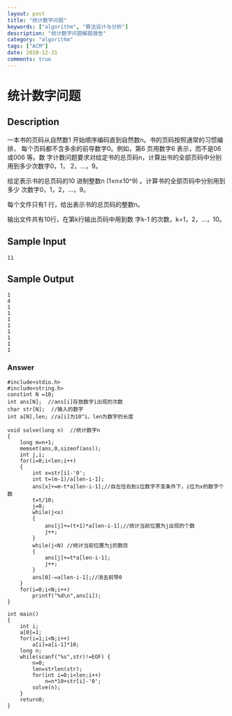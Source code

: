 ```yaml
---
layout: post
title: "统计数字问题"
keywords: ["algorithm", "算法设计与分析"]
description: "统计数字问题解题报告"
category: "algorithm"
tags: ["ACM"]
date: 2010-12-31
comments: true
---
```


# 统计数字问题

## Description

一本书的页码从自然数1 开始顺序编码直到自然数n。书的页码按照通常的习惯编排，
每个页码都不含多余的前导数字0。例如，第6 页用数字6 表示，而不是06 或006 等。数
字计数问题要求对给定书的总页码n，计算出书的全部页码中分别用到多少次数字0，1，
2，…，9。

给定表示书的总页码的10 进制整数n (1≤n≤10^9) 。计算书的全部页码中分别用到多少
次数字0，1，2，…，9。

每个文件只有1 行，给出表示书的总页码的整数n。

输出文件共有10行，在第k行输出页码中用到数
字k-1 的次数，k=1，2，…，10。

## Sample Input

```
11
```

## Sample Output

```
1
4
1
1
1
1
1
1
1
1
```

### Answer

```
#include<stdio.h>  
#include<string.h>  
constint N =10;  
int ans[N];  //ans[i]存放数字i出现的次数
char str[N];  //输入的数字
int a[N],len; //a[i]为10^i，len为数字的长度 

void solve(long n)  //统计数字n
{  
	long m=n+1;  
	memset(ans,0,sizeof(ans));  
	int j,i;  
	for(i=0;i<len;i++)  
	{  
		int x=str[i]-'0';  
		int t=(m-1)/a[len-i-1];  
		ans[x]+=m-t*a[len-i-1];//自左往右到i位数字不变条件下，i位为x的数字个数  
		t=t/10;  
		j=0;  
		while(j<x)  
		{  
			ans[j]+=(t+1)*a[len-i-1];//统计当前位置为j出现的个数  
			j++;  
		}  
		while(j<N) //统计当前位置为j的数目 
		{  
			ans[j]+=t*a[len-i-1];  
			j++;  
		}  
		ans[0]-=a[len-i-1];//消去前导0  
	}  
	for(i=0;i<N;i++)  
		printf("%d\n",ans[i]);  
}  

int main()  
{  
	int i;  
	a[0]=1;  
	for(i=1;i<N;i++)  
		a[i]=a[i-1]*10;  
	long n;  
	while(scanf("%s",str)!=EOF) {  
		n=0;  
		len=strlen(str);  
		for(int i=0;i<len;i++)  
			n=n*10+str[i]-'0';  
		solve(n);  
	}  
	return0;  
}

```
